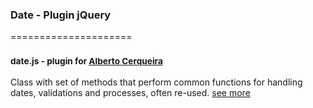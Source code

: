 ### Date - Plugin jQuery
=====================
### <sup>date.js - plugin for [Alberto Cerqueira](https://github.com/albertocerqueira "Alberto Cerqueira")</sup>

Class with set of methods that perform common functions for handling dates, validations and processes, often re-used. [see more](https://github.com/g6tech/web-plugins-js/tree/master/plugins/date/2.6.0/date.js "see more")